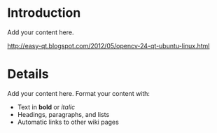 # Introduction #

Add your content here.

http://easy-qt.blogspot.com/2012/05/opencv-24-qt-ubuntu-linux.html

# Details #

Add your content here.  Format your content with:
  * Text in **bold** or _italic_
  * Headings, paragraphs, and lists
  * Automatic links to other wiki pages